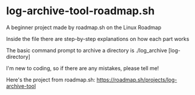 # log-archive-tool-roadmap.sh

A beginner project made by roadmap.sh on the Linux Roadmap

Inside the file there are step-by-step explanations on how each part works

The basic command prompt to archive a directory is ./log_archive [log-directory]

I'm new to coding, so if there are any mistakes, please tell me!

Here's the project from roadmap.sh: https://roadmap.sh/projects/log-archive-tool
